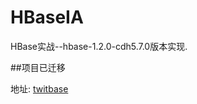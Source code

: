 # HBaseIA

HBase实战--hbase-1.2.0-cdh5.7.0版本实现. 

##项目已迁移

地址: [twitbase](https://github.com/TooAndy/twitbase)

